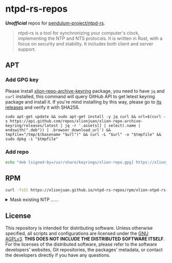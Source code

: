 # ntpd-rs-repos

***Unofficial*** repos for [pendulum-project/ntpd-rs](https://github.com/pendulum-project/ntpd-rs).

> ntpd-rs is a tool for synchronizing your computer's clock, implementing the NTP and NTS protocols. It is written in Rust, with a focus on security and stability. It includes both client and server support.

## APT
### Add GPG key

Please install [xlion-repo-archive-keyring](https://github.com/xlionjuan/xlion-repo-archive-keyring) package, you need to have `jq` and `curl` installed, this command will query GitHub API to get letest keyring package and install it. If you're mind installing by this way, please go to [its releases](https://github.com/xlionjuan/xlion-repo-archive-keyring/releases) and verify it with SHA256.

```
sudo apt-get update && sudo apt-get install -y jq curl && url=$(curl -s https://api.github.com/repos/xlionjuan/xlion-repo-archive-keyring/releases/latest | jq -r '.assets[] | select(.name | endswith(".deb")) | .browser_download_url') && tmpfile="/tmp/$(basename "$url")" && curl -L "$url" -o "$tmpfile" && sudo dpkg -i "$tmpfile"
```

### Add repo

```bash
echo "deb [signed-by=/usr/share/keyrings/xlion-repo.gpg] https://xlionjuan.github.io/ntpd-rs-repos/apt main main" | sudo tee /etc/apt/sources.list.d/xlion-ntpd-rs-repo.list
```

## RPM
```bash
curl -fsSl https://xlionjuan.github.io/ntpd-rs-repos/rpm/xlion-ntpd-rs-repo.repo | sudo tee /etc/yum.repos.d/xlion-ntpd-rs-repo.repo
```

<details>
<summary>Mask existing NTP ......</summary>
<br>

Please make sure you know what you're doing!

```bash
sudo systemctl mask systemd-timesyncd.service
```

```bash
sudo systemctl mask chronyd.service
```

</details>

## License

This repository is intended for distributing software. Unless otherwise specified, all scripts and configurations are licensed under the [GNU AGPLv3](LICENSE). **THIS DOES NOT INCLUDE THE DISTRIBUTED SOFTWARE ITSELF**. For the licenses of the distributed software, please refer to the software developers' websites, Git repositories, the packages' metadata, or contact the developers directly if you have any questions.